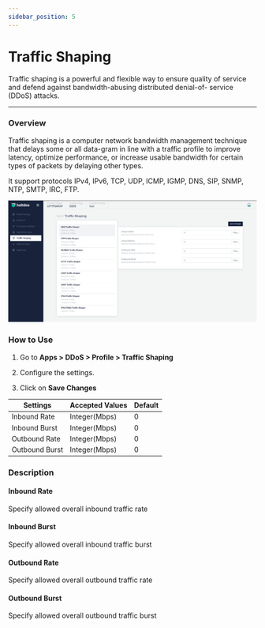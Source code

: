 ```yaml
---
sidebar_position: 5
---
```


# Traffic Shaping

Traffic shaping is a powerful and flexible way to ensure quality of service and defend against bandwidth-abusing distributed denial-of- service (DDoS) attacks.

---
### Overview 
Traffic shaping is a computer network bandwidth management technique that delays some or all data-gram in line with a traffic profile to improve latency, optimize performance, or increase usable bandwidth for certain types of packets by delaying other types.

It support protocols IPv4, IPv6, TCP, UDP, ICMP, IGMP, DNS, SIP, SNMP, NTP, SMTP, IRC, FTP.

![traffic_shaping](/img/ddos/v2/traffic_shaping.png)

### How to Use

1. Go to **Apps > DDoS > Profile > Traffic Shaping**

2. Configure the settings.

3. Click on **Save Changes**

| Settings       | Accepted Values | Default |
|----------------|-----------------|---------|
| Inbound  Rate  | Integer(Mbps)   | 0       |
| Inbound Burst  | Integer(Mbps)   | 0       |
| Outbound Rate  | Integer(Mbps)   | 0       |
| Outbound Burst | Integer(Mbps)   | 0       |

### Description

#### **Inbound Rate**

Specify allowed overall inbound traffic rate

#### **Inbound Burst**

Specify allowed overall inbound traffic burst

#### **Outbound Rate**

Specify allowed overall outbound traffic rate

#### **Outbound Burst**

Specify allowed overall outbound traffic burst